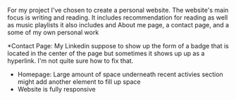 For my project I've chosen to create a personal website. The website's main focus is writing and reading. It includes recommendation for reading as well as music playlists
it also includes and About me page, a contact page, and a some of my own personal work 

*Contact Page: My Linkedin suppose to show up the form of a badge that is located in the center of the page but sometimes it shows up up as a hyperlink. I'm not quite sure
how to fix that. 
* Homepage: Large amount of space underneath recent activies section might add another element to fill up space 
* Website is fully responsive 

